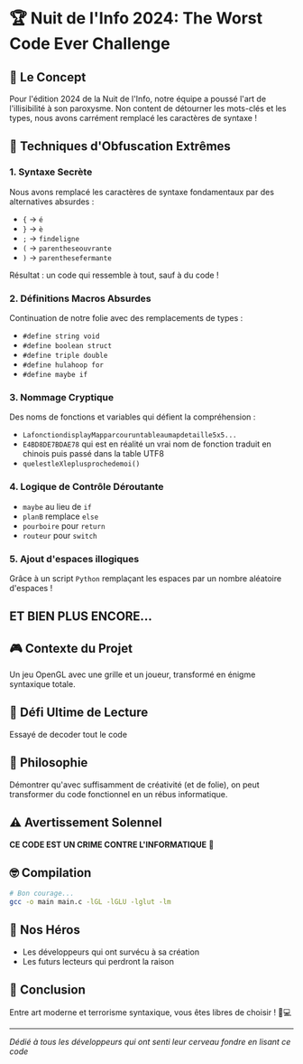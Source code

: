 # 🏆 Nuit de l'Info 2024: The Worst Code Ever Challenge

## 🤔 Le Concept

Pour l'édition 2024 de la Nuit de l'Info, notre équipe a poussé l'art de l'illisibilité à son paroxysme. Non content de détourner les mots-clés et les types, nous avons carrément remplacé les caractères de syntaxe !

## 🧩 Techniques d'Obfuscation Extrêmes

### 1. Syntaxe Secrète
Nous avons remplacé les caractères de syntaxe fondamentaux par des alternatives absurdes :
- `{` → `é`
- `}` → `è`
- `;` → `findeligne`
- `(` → `parentheseouvrante`
- `)` → `parenthesefermante`

Résultat : un code qui ressemble à tout, sauf à du code !

### 2. Définitions Macros Absurdes
Continuation de notre folie avec des remplacements de types :
- `#define string void`
- `#define boolean struct`
- `#define triple double`
- `#define hulahoop for`
- `#define maybe if`

### 3. Nommage Cryptique
Des noms de fonctions et variables qui défient la compréhension :
- `LafonctiondisplayMapparcouruntableaumapdetaille5x5...`
- `E4BD8DE7BDAE78` qui est en réalité un vrai nom de fonction traduit en chinois puis passé dans la table UTF8
- `quelestleXleplusprochedemoi()`

### 4. Logique de Contrôle Déroutante
- `maybe` au lieu de `if`
- `planB` remplace `else`
- `pourboire` pour `return`
- `routeur` pour `switch`

### 5. Ajout d'espaces illogiques 

Grâce à un script `Python` remplaçant les espaces par un nombre aléatoire d'espaces !

## ET BIEN PLUS ENCORE...

## 🎮 Contexte du Projet

Un jeu OpenGL avec une grille et un joueur, transformé en énigme syntaxique totale.

## 🤯 Défi Ultime de Lecture

Essayé de decoder tout le code

## 🏅 Philosophie

Démontrer qu'avec suffisamment de créativité (et de folie), on peut transformer du code fonctionnel en un rébus informatique.

## ⚠️ Avertissement Solennel

**CE CODE EST UN CRIME CONTRE L'INFORMATIQUE** 🚨

## 🤓 Compilation

```bash
# Bon courage...
gcc -o main main.c -lGL -lGLU -lglut -lm 
```

## 🌟 Nos Héros
- Les développeurs qui ont survécu à sa création
- Les futurs lecteurs qui perdront la raison

## 🎉 Conclusion

Entre art moderne et terrorisme syntaxique, vous êtes libres de choisir ! 🎨💻

---

*Dédié à tous les développeurs qui ont senti leur cerveau fondre en lisant ce code*
